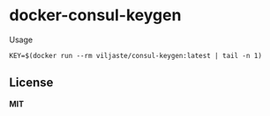 # docker-consul-keygen

Usage

    KEY=$(docker run --rm viljaste/consul-keygen:latest | tail -n 1)

## License

**MIT**
